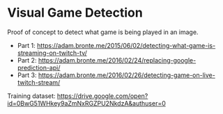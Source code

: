 # Visual Game Detection

Proof of concept to detect what game is being played in an image. 

* Part 1: https://adam.bronte.me/2015/06/02/detecting-what-game-is-streaming-on-twitch-tv/
* Part 2: https://adam.bronte.me/2016/02/24/replacing-google-prediction-api/
* Part 3: https://adam.bronte.me/2016/02/26/detecting-game-on-live-twitch-stream/

Training dataset: https://drive.google.com/open?id=0BwG51WHkey9aZmNxRGZPU2NkdzA&authuser=0
